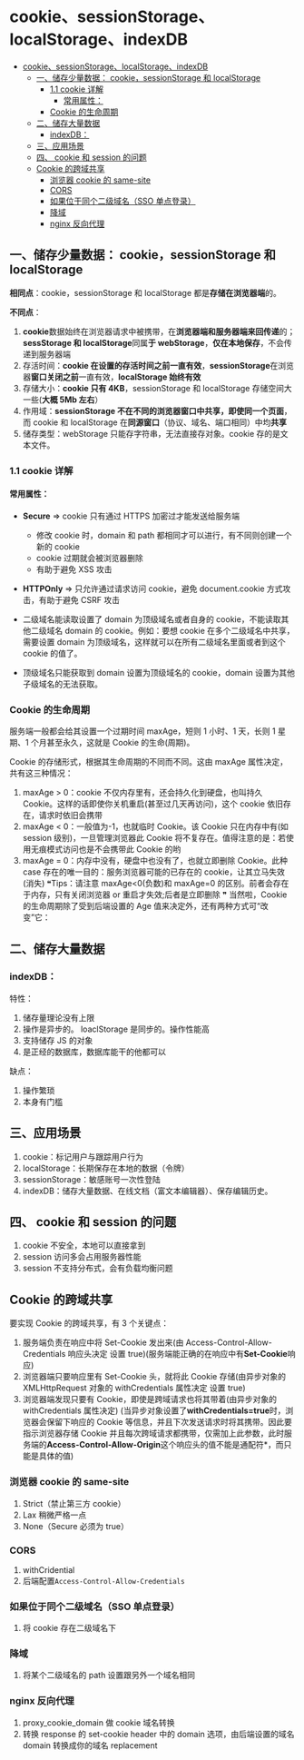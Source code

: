 # cookie、sessionStorage、localStorage、indexDB

- [cookie、sessionStorage、localStorage、indexDB](#cookiesessionstoragelocalstorageindexdb)
	- [一、储存少量数据： cookie，sessionStorage 和 localStorage](#一储存少量数据-cookiesessionstorage-和-localstorage)
		- [1.1 cookie 详解](#11-cookie-详解)
			- [常用属性：](#常用属性)
		- [Cookie 的生命周期](#cookie-的生命周期)
	- [二、储存大量数据](#二储存大量数据)
		- [indexDB：](#indexdb)
	- [三、应用场景](#三应用场景)
	- [四、 cookie 和 session 的问题](#四-cookie-和-session-的问题)
	- [Cookie 的跨域共享](#cookie-的跨域共享)
		- [浏览器 cookie 的 same-site](#浏览器-cookie-的-same-site)
		- [CORS](#cors)
		- [如果位于同个二级域名（SSO 单点登录）](#如果位于同个二级域名sso-单点登录)
		- [降域](#降域)
		- [nginx 反向代理](#nginx-反向代理)

## 一、储存少量数据： cookie，sessionStorage 和 localStorage

**相同点**：cookie，sessionStorage 和 localStorage 都是**存储在浏览器端**的。

**不同点**：

1. **cookie**数据始终在浏览器请求中被携带，在**浏览器端和服务器端来回传递**的；**sessStorage 和 localStorage**同属**于 webStorage**，**仅在本地保存**，不会传递到服务器端
2. 存活时间：**cookie 在设置的存活时间之前一直有效**，**sessionStorage**在浏览器**窗口关闭之前**一直有效，**localStorage 始终有效**
3. 存储大小：**cookie 只有 4KB**，sessionStorage 和 localStorage 存储空间大一些(**大概 5Mb 左右**）
4. 作用域：**sessionStorage 不在不同的浏览器窗口中共享，即使同一个页面**，
   而 cookie 和 localStorage 在**同源窗口**（协议、域名、端口相同）中均**共享**
5. 储存类型：webStorage 只能存字符串，无法直接存对象。cookie 存的是文本文件。

### 1.1 cookie 详解

#### 常用属性：

- **Secure** => cookie 只有通过 HTTPS 加密过才能发送给服务端

  - 修改 cookie 时，domain 和 path 都相同才可以进行，有不同则创建一个新的 cookie
  - cookie 过期就会被浏览器删除
  - 有助于避免 XSS 攻击

- **HTTPOnly** => 只允许通过请求访问 cookie，避免 document.cookie 方式攻击，有助于避免 CSRF 攻击

- 二级域名能读取设置了 domain 为顶级域名或者自身的 cookie，不能读取其他二级域名 domain 的 cookie。例如：要想 cookie 在多个二级域名中共享，需要设置 domain 为顶级域名，这样就可以在所有二级域名里面或者到这个 cookie 的值了。

- 顶级域名只能获取到 domain 设置为顶级域名的 cookie，domain 设置为其他子级域名的无法获取。

### Cookie 的生命周期

服务端一般都会给其设置一个过期时间 maxAge，短则 1 小时、1 天，长则 1 星期、1 个月甚至永久，这就是 Cookie 的生命(周期)。

Cookie 的存储形式，根据其生命周期的不同而不同。这由 maxAge 属性决定，共有这三种情况：

1.  maxAge > 0：cookie 不仅内存里有，还会持久化到硬盘，也叫持久 Cookie。这样的话即使你关机重启(甚至过几天再访问)，这个 cookie 依旧存在，请求时依旧会携带
2.  maxAge < 0：一般值为-1，也就临时 Cookie。该 Cookie 只在内存中有(如 session 级别)，一旦管理浏览器此 Cookie 将不复存在。值得注意的是：若使用无痕模式访问也是不会携带此 Cookie 的哟
3.  maxAge = 0：内存中没有，硬盘中也没有了，也就立即删除 Cookie。此种 case 存在的唯一目的：服务浏览器可能的已存在的 cookie，让其立马失效(消失)
    ❝Tips：请注意 maxAge<0(负数)和 maxAge=0 的区别。前者会存在于内存，只有关闭浏览器 or 重启才失效;后者是立即删除 ❞ 当然啦，Cookie 的生命周期除了受到后端设置的 Age 值来决定外，还有两种方式可“改变”它：

## 二、储存大量数据

### indexDB：

特性：

1. 储存量理论没有上限
2. 操作是异步的。 loaclStorage 是同步的。操作性能高
3. 支持储存 JS 的对象
4. 是正经的数据库，数据库能干的他都可以

缺点：

1. 操作繁琐
2. 本身有门槛

## 三、应用场景

1. cookie：标记用户与跟踪用户行为
2. localStorage：长期保存在本地的数据（令牌）
3. sessionStorage：敏感账号一次性登陆
4. indexDB：储存大量数据、在线文档（富文本编辑器）、保存编辑历史。

## 四、 cookie 和 session 的问题

1. cookie 不安全，本地可以直接拿到
2. session 访问多会占用服务器性能
3. session 不支持分布式，会有负载均衡问题

## Cookie 的跨域共享

要实现 Cookie 的跨域共享，有 3 个关键点：

1.  服务端负责在响应中将 Set-Cookie 发出来(由 Access-Control-Allow-Credentials 响应头决定 设置 true)(服务端能正确的在响应中有**Set-Cookie**响应)
2.  浏览器端只要响应里有 Set-Cookie 头，就将此 Cookie 存储(由异步对象的 XMLHttpRequest 对象的 withCredentials 属性决定 设置 true)
3.  浏览器端发现只要有 Cookie，即使是跨域请求也将其带着(由异步对象的 withCredentials 属性决定)
    (当异步对象设置了**withCredentials=true**时，浏览器会保留下响应的 Cookie 等信息，并且下次发送请求时将其携带。因此要指示浏览器存储 Cookie 并且每次跨域请求都携带，仅需加上此参数，此时服务端的**Access-Control-Allow-Origin**这个响应头的值不能是通配符\*，而只能是具体的值)

### 浏览器 cookie 的 same-site

1. Strict（禁止第三方 cookie）
2. Lax 稍微严格一点
3. None（Secure 必须为 true）

### CORS

1. withCridential
2. 后端配置`Access-Control-Allow-Credentials`

### 如果位于同个二级域名（SSO 单点登录）

1. 将 cookie 存在二级域名下

### 降域

1. 将某个二级域名的 path 设置跟另外一个域名相同

### nginx 反向代理

1. proxy_cookie_domain 做 cookie 域名转换
2. 转换 response 的 set-cookie header 中的 domain 选项，由后端设置的域名 domain 转换成你的域名 replacement
